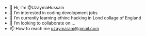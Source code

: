 - 👋 Hi, I’m @UzaymaHussain
- 👀 I’m interested in coding devolopment jobs
- 🌱 I’m currently learning ethinc hacking in Lond collage of England
- 💞️ I’m looking to collaborate on ...
- 📫 How to reach me uzaymarani@gmail.com

<!---
UzaymaHussain/UzaymaHussain is a ✨ special ✨ repository because its `README.md` (this file) appears on your GitHub profile.
You can click the Preview link to take a look at your changes.
--->
